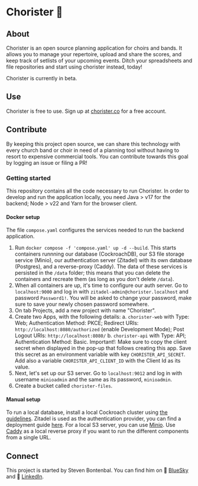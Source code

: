 # Chorister 🎵
## About
Chorister is an open source planning application for choirs and bands. It allows you to manage your repertoire, upload and share the scores, and keep track of setlists of your upcoming events. 
Ditch your spreadsheets and file repositories and start using chorister instead, today!

Chorister is currently in beta. 

## Use
Chorister is free to use. Sign up at [chorister.co](https://chorister.co) for a free account.

## Contribute
By keeping this project open source, we can share this technology with every church band or choir in need of a planning tool without having to resort to expensive commercial tools. You can contribute towards this goal by logging an issue or filing a PR!

### Getting started
This repository contains all the code necessary to run Chorister. In order to develop and run the application locally, you need Java > v17 for the backend; Node > v22 and Yarn for the browser client. 

#### Docker setup
The file `compose.yaml` configures the services needed to run the backend application.
1. Run `docker compose -f 'compose.yaml' up -d --build`.
This starts containers runnning our database (CockroachDB), our S3 file storage service (Minio), our authentication server (Zitadel) with its own database (Postgres), and a reverse-proxy (Caddy). The data of these services is persisted in the `/data` folder; this means that you can delete the containers and recreate them (as long as you don't delete `/data`).
2. When all containers are up, it's time to configure our auth server. Go to `localhost:9000` and log in with `zitadel-admin@chorister.localhost` and password `Password1!`. You will be asked to change your password, make sure to save your newly chosen password somewhere.
3. On tab Projects, add a new project with name "Chorister".
4. Create two Apps, with the following details:
    a. `chorister-web` with Type: Web; Authentication Method: PKCE; Redirect URIs: `http://localhost:8080/authorized` (enable Development Mode); Post Logout URIs: `http://localhost:8080/`
    b. `chorister-api` with Type: API; Authentication Method: Basic. Important!: Make sure to copy the client secret when displayed in the pop-up that follows creating this app.
    Save this secret as an environment variable with key `CHORISTER_API_SECRET`. Add also a variable `CHORISTER_API_CLIENT_ID` with the Client Id as its value.
5. Next, let's set up our S3 server. Go to `localhost:9012` and log in with username `minioadmin` and the same as its password, `minioadmin`.
6. Create a bucket called `chorister-files`.


#### Manual setup
To run a local database, install a local Cockroach cluster using [the guidelines](https://www.cockroachlabs.com/docs/stable/secure-a-cluster). Zitadel is used as the authentication provider, you can find a deployment guide [here](https://zitadel.com/docs/self-hosting/deploy/overview).
For a local S3 server, you can use [Minio](https://github.com/minio/minio). Use [Caddy](https://caddyserver.com/docs/install) as a local reverse proxy if you want to run the different components from a single URL.

## Connect
This project is started by Steven Bontenbal. You can find him on 🦋 [BlueSky](https://bsky.app/profile/steven-bl.bsky.social) and 🔗 [LinkedIn](https://www.linkedin.com/in/stevenbontenbal/).
